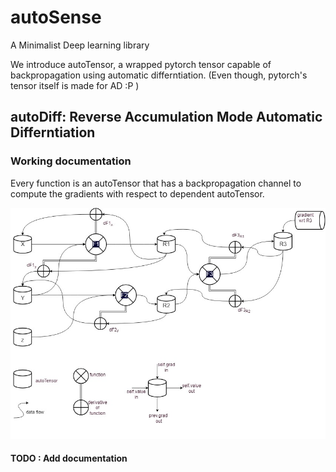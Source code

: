 # autoSense

A Minimalist Deep learning library

We introduce autoTensor, a wrapped pytorch tensor capable of backpropagation using automatic differntiation. (Even though, pytorch's tensor itself is made for AD :P )

## autoDiff: Reverse Accumulation Mode Automatic Differntiation


### Working documentation

Every function is an autoTensor that has a backpropagation channel to compute the gradients with respect to dependent autoTensor.

![Example](https://github.com/jay1999ke/autosense/raw/master/autodiff.jpeg)


#### TODO : Add documentation


